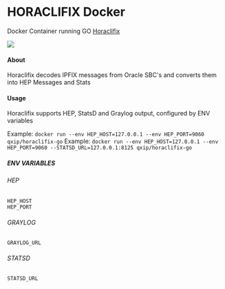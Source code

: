 # HORACLIFIX Docker
Docker Container running GO [Horaclifix](https://github.com/negbie/horaclifix)

<img src="https://user-images.githubusercontent.com/20154956/28133509-9d9870fa-6740-11e7-9616-3fd0e7e1fa9c.png" />

#### About 
Horaclifix decodes IPFIX messages from Oracle SBC's and converts them into HEP Messages and Stats

#### Usage
Horaclifix supports HEP, StatsD and Graylog output, configured by ENV variables

Example: ```docker run --env HEP_HOST=127.0.0.1 --env HEP_PORT=9060 qxip/horaclifix-go```
Example: ```docker run --env HEP_HOST=127.0.0.1 --env HEP_PORT=9060 --STATSD_URL=127.0.0.1:8125 qxip/horaclifix-go```


##### ENV VARIABLES
###### HEP
```
HEP_HOST 
HEP_PORT 
```
###### GRAYLOG
```
GRAYLOG_URL
```
###### STATSD
```
STATSD_URL 
```




